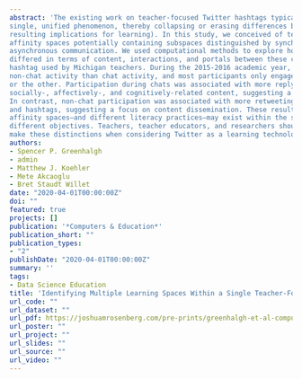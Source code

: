 ```yaml
---
abstract: 'The existing work on teacher-focused Twitter hashtags typically frames each hashtag as a
single, unified phenomenon, thereby collapsing or erasing differences between them (and any
resulting implications for learning). In this study, we conceived of teacher-focused hashtags as
affinity spaces potentially containing subspaces distinguished by synchronous chats and other,
asynchronous communication. We used computational methods to explore how participation
differed in terms of content, interactions, and portals between these contexts within the #michED
hashtag used by Michigan teachers. During the 2015-2016 academic year, #michED saw more
non-chat activity than chat activity, and most participants only engaged in one mode of activity
or the other. Participation during chats was associated with more replying as well as more
socially-, affectively-, and cognitively-related content, suggesting a focus on social interaction.
In contrast, non-chat participation was associated with more retweeting, mentioning, hyperlinks,
and hashtags, suggesting a focus on content dissemination. These results suggest that different
affinity spaces—and different literacy practices—may exist within the same hashtag to support
different objectives. Teachers, teacher educators, and researchers should therefore be careful to
make these distinctions when considering Twitter as a learning technology for teachers.'
authors:
- Spencer P. Greenhalgh
- admin
- Matthew J. Koehler
- Mete Akcaoglu
- Bret Staudt Willet
date: "2020-04-01T00:00:00Z"
doi: ""
featured: true
projects: []
publication: '*Computers & Education*'
publication_short: ""
publication_types:
- "2"
publishDate: "2020-04-01T00:00:00Z"
summary: ''
tags:
- Data Science Education
title: 'Identifying Multiple Learning Spaces Within a Single Teacher-Focused Twitter Hashtag'
url_code: ""
url_dataset: ""
url_pdf: https://joshuamrosenberg.com/pre-prints/greenhalgh-et-al-computers-and-education-2020.pdf
url_poster: ""
url_project: ""
url_slides: ""
url_source: ""
url_video: ""
---
```



